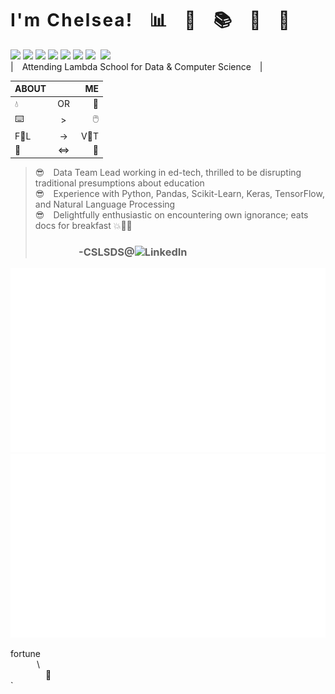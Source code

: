 # **I ' m   C h e l s e a !** 📊 🔧 📚 🔬 🔮  
![](https://img.shields.io/badge/Python-blue?style=flat&logo=Python&logoColor=yellow)
![](https://img.shields.io/badge/Jupyter-ff6300?style=flat&labelColor=373737&logo=Jupyter&logoColor=ff6633)
![](https://img.shields.io/badge/Pandas-000066?style=flat&labelColor=222222&Color=CC0099&logo=Pandas&logoColor=ff00cc)
![](https://img.shields.io/badge/PostgreSQL-blue?style=flat&labelColor=464646&logo=PostgreSQL&logoColor=6699ff)
![](https://img.shields.io/badge/amazon-aws-ff6600?style=flat&labelColor=333333&logo=amazon-aws&logoColor=white)
![](https://img.shields.io/badge/scikit-learn-ff9933?style=flat&labelColor=3399dd&logo=scikit-learn)
![](https://img.shields.io/badge/Keras-cc0000?style=flat&logo=Keras&logoColor=cc0000&labelColor=aaaaaa)
![]()
![](https://img.shields.io/badge/tensorflow-ff6600?style=flat&labelColor=333333&logo=tensorflow&logoColor=white)
![]()
![]()
![]()  
| Attending Lambda School for Data & Computer Science |   

**ABOUT** |     | **ME**
:-- | :---: | --:
:droplet:| OR |:tea:
:keyboard: |  >  | :computer_mouse:
F🍊L| → | V🍁T
🐍 | ⇔ | 🐐
  
>  😎 Data Team Lead working in ed-tech, thrilled to be disrupting traditional presumptions about education  
>  😎 Experience with Python, Pandas, Scikit-Learn, Keras, TensorFlow, and Natural Language Processing  
>  😎 Delightfully enthusiastic on encountering own ignorance; eats docs for breakfast 💥💪🎉  
> ###      -CSLSDS@![LinkedIn](https://img.shields.io/badge/LinkedIn-blue?style=flat&logo=Linkedin&link=https://www.linkedin.com/in/cslsds/)  

<div align="center">  
  
<a href="https://github.com/jstrieb/github-stats">  
  
![](https://raw.githubusercontent.com/CSLSDS/github-stats/master/generated/overview.svg)
![](https://github.com/CSLSDS/github-stats/blob/master/generated/languages.svg)  
</a>  
</div>

fortune  
   \\  
    🐄  
`

